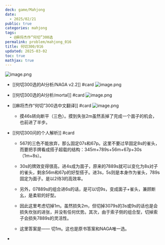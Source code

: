 ```yaml
---
deck: game/Mahjong
date:
  - 2025/02/21
public: true
categories: mahjong
tags:
  - @麻将杰作“何切”300选
permalink: problem/mahjong_016
title: 何切300/016
updated: 2025-03-02
toc: true
mathjax: true
---
```


![image.png](/assets/image_1740141134052_0.png)

  + [[何切300选的AI分析/NAGA v2.2]] #card
![image.png](/assets/image_1740141121287_0.png)

  + [[何切300选的AI分析/mortal]] #card
![image.png](/assets/image_1740141127890_0.png)

  + [[麻将杰作“何切”300选中文翻译]] #card
![image.png](/assets/image_1740141097524_0.png)

    + 摸46s转向断平（三色）。摸到失张2m虽然丢掉了完成一个面子的机会，也前进了半步。

  + [[何切300问的个人解析]] #card
    + 567的三色不能放弃，那么固定07s和67p。这里不要过早固定8s的雀头，而要把手牌看成搭子超载的结构：345m+789s+56m+67p+30s（1m+8s）。

    + 30s的牌效变得很高，进4s成为面子，原来的7889s就可以变化为8s对子的雀头，剩余56m和67p的好型搭子。进3s，5s则是本身作为雀头，789s固定为面子。是以2待3的高效率。

    + 另外，07889s的组合进6s的话，是可以切9s，变成面子+雀头，兼顾断幺，是柔软的好型。

    + 因此这里考虑切掉1m。虽然损失2m，但切掉3079s的3s或9s的话也是会损失坎张的进张，并没有任何优势。其次，由于索子侧的组合型，切掉索子会损失7889s的灵活性。

    + 这里答案是—— 切1m。这也是原书答案和NAGA唯一选。

  + 
